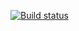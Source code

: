 [![Build status](https://ci.appveyor.com/api/projects/status/6wusy6i7cnhcpgak/branch/main?svg=true)](https://ci.appveyor.com/project/Tatyanochka16/at-hw-3/branch/main)
